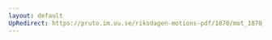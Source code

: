 ```yaml
---
layout: default
UpRedirect: https://pruto.im.uu.se/riksdagen-motions-pdf/1870/mot_1870__ak__115/mot_1870__ak__115-003.pdf
---
```

